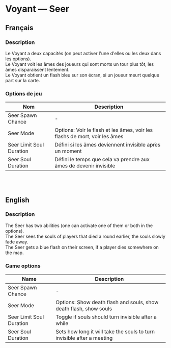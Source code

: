 # Voyant — Seer

## Français

### Description

Le Voyant a deux capacités (on peut activer l'une d'elles ou les deux dans les options).<br>
Le Voyant voit les âmes des joueurs qui sont morts un tour plus tôt, les âmes disparaissent lentement.<br>
Le Voyant obtient un flash bleu sur son écran, si un joueur meurt quelque part sur la carte.

### Options de jeu

| Nom | Description |
| -------------- | --------------------- |
| Seer Spawn Chance | - |
| Seer Mode | Options: Voir le flash et les âmes, voir les flashs de mort, voir les âmes |
| Seer Limit Soul Duration | Défini si les âmes deviennent invisible après un moment |
| Seer Soul Duration | Défini le temps que cela va prendre aux âmes de devenir invisible |

<br><br>

## English

### Description

The Seer has two abilities (one can activate one of them or both in the options).<br>
The Seer sees the souls of players that died a round earlier, the souls slowly fade away.<br>
The Seer gets a blue flash on their screen, if a player dies somewhere on the map.

### Game options

| Name | Description |
| -------------- | --------------------- |
| Seer Spawn Chance | - |
| Seer Mode | Options: Show death flash and souls, show death flash, show souls |
| Seer Limit Soul Duration | Toggle if souls should turn invisible after a while |
| Seer Soul Duration | Sets how long it will take the souls to turn invisible after a meeting |